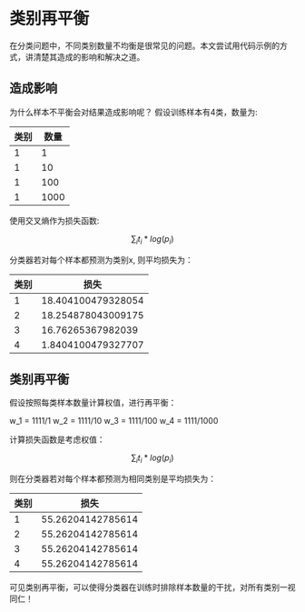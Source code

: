 # 类别再平衡

在分类问题中，不同类别数量不均衡是很常见的问题。本文尝试用代码示例的方式，讲清楚其造成的影响和解决之道。

## 造成影响
为什么样本不平衡会对结果造成影响呢？ 假设训练样本有4类，数量为:

类别 | 数量 |
|---|---|
|1|1|
|1|10|
|1|100|
|1|1000|

使用交叉熵作为损失函数:

```math
\sum_{i} t_i*log(p_i)
```

分类器若对每个样本都预测为类别x, 则平均损失为：

类别 | 损失 |
|---|---|
|1|18.404100479328054|
|2|18.254878043009175|
|3|16.76265367982039|
|4|1.8404100479327707|

## 类别再平衡

假设按照每类样本数量计算权值，进行再平衡：

w_1 = 1111/1
w_2 = 1111/10
w_3 = 1111/100
w_4 = 1111/1000

计算损失函数是考虑权值：

```math
\sum_{i} t_i*log(p_i)
```

则在分类器若对每个样本都预测为相同类别是平均损失为：

类别 | 损失 |
|---|---|
|1|55.26204142785614|
|2|55.26204142785614|
|3|55.26204142785614|
|4|55.26204142785614|

可见类别再平衡，可以使得分类器在训练时排除样本数量的干扰，对所有类别一视同仁！